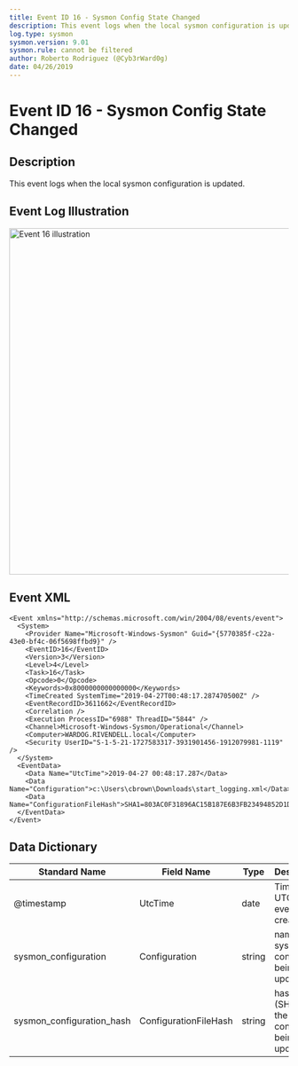 ```yaml
---
title: Event ID 16 - Sysmon Config State Changed
description: This event logs when the local sysmon configuration is updated.
log.type: sysmon
sysmon.version: 9.01
sysmon.rule: cannot be filtered
author: Roberto Rodriguez (@Cyb3rWard0g)
date: 04/26/2019
---
```


# Event ID 16 - Sysmon Config State Changed

## Description
This event logs when the local sysmon configuration is updated.

## Event Log Illustration

<img src="https://github.com/Cyb3rWard0g/OSSEM/blob/master/resources/images/event-16.png" alt="Event 16 illustration" width="625" height="625">

## Event XML

```
<Event xmlns="http://schemas.microsoft.com/win/2004/08/events/event">
  <System>
    <Provider Name="Microsoft-Windows-Sysmon" Guid="{5770385f-c22a-43e0-bf4c-06f5698ffbd9}" /> 
    <EventID>16</EventID> 
    <Version>3</Version> 
    <Level>4</Level> 
    <Task>16</Task> 
    <Opcode>0</Opcode> 
    <Keywords>0x8000000000000000</Keywords> 
    <TimeCreated SystemTime="2019-04-27T00:48:17.287470500Z" /> 
    <EventRecordID>3611662</EventRecordID> 
    <Correlation /> 
    <Execution ProcessID="6988" ThreadID="5844" /> 
    <Channel>Microsoft-Windows-Sysmon/Operational</Channel> 
    <Computer>WARDOG.RIVENDELL.local</Computer> 
    <Security UserID="S-1-5-21-1727583317-3931901456-1912079981-1119" /> 
  </System>
  <EventData>
    <Data Name="UtcTime">2019-04-27 00:48:17.287</Data> 
    <Data Name="Configuration">c:\Users\cbrown\Downloads\start_logging.xml</Data> 
    <Data Name="ConfigurationFileHash">SHA1=803AC0F31896AC15B187E6B3FB23494852D1DBE1</Data> 
  </EventData>
</Event>
```

## Data Dictionary

|	Standard Name	| Field Name |	Type	|	Description	|	Sample Value	|
|	----------------	|	----------------	|	----------------	|	----------------	|	----------------	|
| @timestamp                | UtcTime               | date   | Time in UTC when event was created                  | 2020-04-01 09:01:01.576                       |
| sysmon_configuration      | Configuration         | string | name of the sysmon config file being updated        | C:\Tools\sysmon_config\StartLogging.xml       |
| sysmon_configuration_hash | ConfigurationFileHash | string | hash (SHA1) of the sysmon config file being updated | SHA1=647B4A564FA2684252EFB1EA550A06EC432418C8 |
